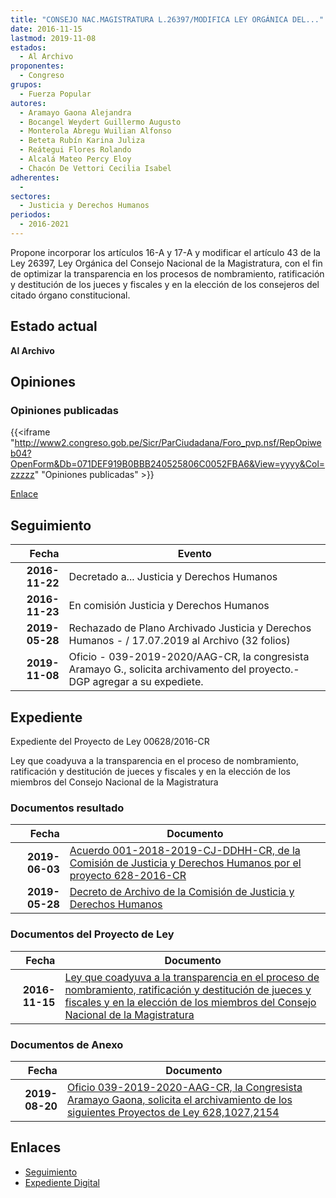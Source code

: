 ```yaml
---
title: "CONSEJO NAC.MAGISTRATURA L.26397/MODIFICA LEY ORGÁNICA DEL..."
date: 2016-11-15
lastmod: 2019-11-08
estados: 
  - Al Archivo
proponentes: 
  - Congreso
grupos: 
  - Fuerza Popular
autores: 
  - Aramayo Gaona Alejandra
  - Bocangel Weydert Guillermo Augusto
  - Monterola Abregu Wuilian Alfonso
  - Beteta Rubín Karina Juliza
  - Reátegui Flores Rolando
  - Alcalá Mateo Percy Eloy
  - Chacón De Vettori Cecilia Isabel
adherentes: 
  - 
sectores: 
  - Justicia y Derechos Humanos
periodos: 
  - 2016-2021
---
```


Propone incorporar los artículos 16-A y 17-A y modificar el artículo 43 de la Ley 26397, Ley Orgánica del Consejo Nacional de la Magistratura, con el fin de optimizar la transparencia en los procesos de nombramiento, ratificación y destitución de los jueces y fiscales y en la elección de los consejeros del citado órgano constitucional.


## Estado actual

**Al Archivo**

## Opiniones

### Opiniones publicadas

{{<iframe "http://www2.congreso.gob.pe/Sicr/ParCiudadana/Foro_pvp.nsf/RepOpiweb04?OpenForm&Db=071DEF919B0BBB240525806C0052FBA6&View=yyyy&Col=zzzzz" "Opiniones publicadas" >}}

[Enlace](http://www2.congreso.gob.pe/Sicr/ParCiudadana/Foro_pvp.nsf/RepOpiweb04?OpenForm&Db=071DEF919B0BBB240525806C0052FBA6&View=yyyy&Col=zzzzz)

## Seguimiento

| Fecha | Evento |
|------:|--------|
| **2016-11-22** | Decretado a... Justicia y Derechos Humanos|
| **2016-11-23** | En comisión Justicia y Derechos Humanos|
| **2019-05-28** | Rechazado de Plano Archivado Justicia y Derechos Humanos - / 17.07.2019 al Archivo (32 folios)|
| **2019-11-08** | Oficio - 039-2019-2020/AAG-CR, la congresista Aramayo G., solicita archivamento del proyecto.-DGP agregar a su expediete.|


## Expediente

Expediente del Proyecto de Ley 00628/2016-CR

Ley que coadyuva a la transparencia en el proceso de nombramiento, ratificación y destitución de jueces y fiscales y en la elección de los miembros del Consejo Nacional de la Magistratura


### Documentos resultado

| Fecha | Documento |
|------:|--------|
| **2019-06-03** | [Acuerdo 001-2018-2019-CJ-DDHH-CR, de la Comisión de Justicia y Derechos Humanos por el proyecto 628-2016-CR](http://www.leyes.congreso.gob.pe/Documentos/2016_2021/Decretos/Archivamiento/DA0040620190603.pdf) |
| **2019-05-28** | [Decreto de Archivo de la Comisión de Justicia y Derechos Humanos](http://www.leyes.congreso.gob.pe/Documentos/2016_2021/Decretos/Archivamiento/DA0040620190528.pdf) |

### Documentos del Proyecto de Ley

| Fecha | Documento |
|------:|--------|
| **2016-11-15** | [Ley que coadyuva a la transparencia en el proceso de nombramiento, ratificación y destitución de jueces y fiscales y en la elección de los miembros del Consejo Nacional de la Magistratura](http://www.leyes.congreso.gob.pe/Documentos/2016_2021/Proyectos_de_Ley_y_de_Resoluciones_Legislativas/PL0062820161115.pdf) |

### Documentos de Anexo

| Fecha | Documento |
|------:|--------|
| **2019-08-20** | [Oficio 039-2019-2020-AAG-CR, la Congresista Aramayo Gaona, solicita el archivamiento de los siguientes Proyectos de Ley 628,1027,2154](http://www.leyes.congreso.gob.pe/Documentos/2016_2021/Oficios/Congresistas/OFICIO-039-2019-2020-AAG-CR.pdf) |

## Enlaces 

- [Seguimiento](http://www2.congreso.gob.pe/Sicr/TraDocEstProc/CLProLey2016.nsf/f7fff46988ca05b1052578e100829cc7/fcf910f8f90a87d20525806c008044a8?OpenDocument)
- [Expediente Digital](http://www2.congreso.gob.pehttp://www2.congreso.gob.pe/Sicr/TraDocEstProc/CLProLey2016.nsf/f7fff46988ca05b1052578e100829cc7/fcf910f8f90a87d20525806c008044a8?OpenDocument&Click=05257FB7005EB655.eb71d0cf91d8294e05256cdf006b5706/$Body/0.1C6C)
